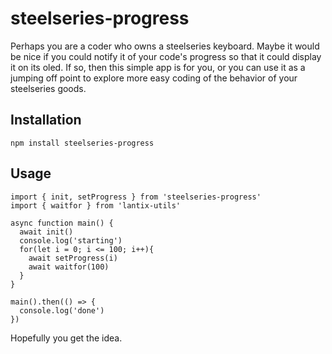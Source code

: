 # steelseries-progress

Perhaps you are a coder who owns a steelseries keyboard. Maybe it would be nice if you could
notify it of your code's progress so that it could display it on its oled. If so, then
this simple app is for you, or you can use it as a jumping off point to explore more
easy coding of the behavior of your steelseries goods.

## Installation
```
npm install steelseries-progress
```

## Usage

```
import { init, setProgress } from 'steelseries-progress'
import { waitfor } from 'lantix-utils'

async function main() {
  await init()
  console.log('starting')
  for(let i = 0; i <= 100; i++){
    await setProgress(i)
    await waitfor(100)
  }
}

main().then(() => {
  console.log('done')
})
```
Hopefully you get the idea.